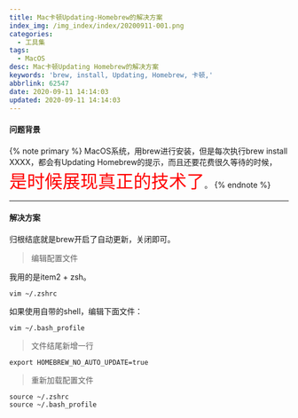 ```yaml
---
title: Mac卡顿Updating-Homebrew的解决方案
index_img: /img_index/index/20200911-001.png
categories:
  - 工具集
tags:
  - MacOS
desc: Mac卡顿Updating Homebrew的解决方案
keywords: 'brew, install, Updating, Homebrew, 卡顿,'
abbrlink: 62547
date: 2020-09-11 14:14:03
updated: 2020-09-11 14:14:03
---
```


#### 问题背景

{% note primary %}
MacOS系统，用brew进行安装，但是每次执行brew install XXXX，都会有Updating Homebrew的提示，而且还要花费很久等待的时候，<font color='red' size=6.5>是时候展现真正的技术了</font>。
{% endnote %}

<!--more-->
<hr />

#### 解决方案
归根结底就是brew开启了自动更新，关闭即可。

> 编辑配置文件

我用的是item2 + zsh。
```
vim ~/.zshrc
```
如果使用自带的shell，编辑下面文件：
```
vim ~/.bash_profile
```

> 文件结尾新增一行

```
export HOMEBREW_NO_AUTO_UPDATE=true
```
> 重新加载配置文件

```
source ~/.zshrc
source ~/.bash_profile
```
